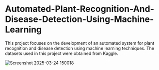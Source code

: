 # Automated-Plant-Recognition-And-Disease-Detection-Using-Machine-Learning

This project focuses on the development of an automated system for plant recognition and disease detection using machine learning techniques. 
The datasets used in this project were obtained from Kaggle.

![Screenshot 2025-03-24 150018](https://github.com/user-attachments/assets/bb73716f-d639-4074-9818-4742d4b5f856)
